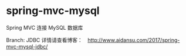 # spring-mvc-mysql
Spring MVC 连接 MySQL 数据库

Branch: JDBC 详情请查看博客：　http://www.aidansu.com/2017/spring-mvc-mysql-jdbc/